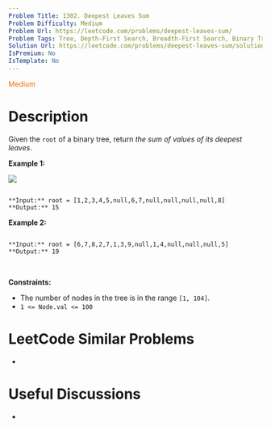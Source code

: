 ```yaml
---
Problem Title: 1302. Deepest Leaves Sum
Problem Difficulty: Medium
Problem Url: https://leetcode.com/problems/deepest-leaves-sum/
Problem Tags: Tree, Depth-First Search, Breadth-First Search, Binary Tree
Solution Url: https://leetcode.com/problems/deepest-leaves-sum/solution/
IsPremium: No
IsTemplate: No
---
```


<span style="color: rgb(239, 108, 0);">Medium</span>

# Description

Given the `root` of a binary tree, return *the sum of values of its deepest leaves*.
 


**Example 1:**


![](https://assets.leetcode.com/uploads/2019/07/31/1483_ex1.png)

```

**Input:** root = [1,2,3,4,5,null,6,7,null,null,null,null,8]
**Output:** 15

```

**Example 2:**



```

**Input:** root = [6,7,8,2,7,1,3,9,null,1,4,null,null,null,5]
**Output:** 19

```

 


**Constraints:**


* The number of nodes in the tree is in the range `[1, 104]`.
* `1 <= Node.val <= 100`




# LeetCode Similar Problems

- []()

# Useful Discussions

- []()
